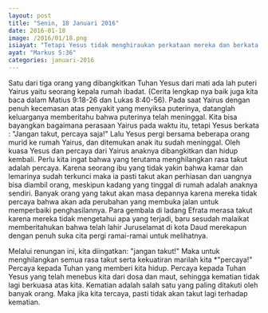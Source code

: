 ```yaml
---
layout: post
title: "Senin, 18 Januari 2016"
date: 2016-01-18
image: /2016/01/18.png
isiayat: "Tetapi Yesus tidak menghiraukan perkataan mereka dan berkata kepada kepala rumah ibadat: \"Jangan takut, percaya saja!\""
ayat: "Markus 5:36"
categories: januari-2016
---
```


Satu dari tiga orang yang dibangkitkan Tuhan Yesus dari mati ada lah puteri Yairus yaitu seorang kepala rumah ibadat. (Cerita lengkap nya baik juga kita baca dalam Matius 9:18-26 dan Lukas 8:40-56). Pada saat Yairus dengan penuh kecemasan atas penyakit yang menyiksa puterinya, datanglah keluarganya memberitahu bahwa puterinya telah meninggal. Kita bisa bayangkan bagaimana perasaan Yairus pada waktu itu, tetapi Yesus berkata : "Jangan takut, percaya saja!" Lalu Yesus pergi bersama beberapa orang murid ke rumah Yairus, dan ditemukan anak itu sudah meninggal. Oleh kuasa Yesus dan percaya dari Yairus anaknya dibangkitkan dan hidup kembali. Perlu kita ingat bahwa yang terutama menghilangkan rasa takut adalah percaya. Karena seorang ibu yang tidak yakin bahwa kamar dan lemarinya sudah terkunci maka ia pasti takut akan perhiasan dan uangnya bisa diambil orang, meskipun kadang yang tinggal di rumah adalah anaknya sendiri. Banyak orang yang takut akan masa depannya karena mereka tidak percaya bahwa akan ada perubahan yang membuka jalan untuk memperbaiki penghasilannya. Para gembala di ladang Efrata merasa takut karena mereka tidak mengetahui apa yang terjadi, baru sesudah malaikat memberitahukan bahwa telah lahir Juruselamat di kota Daud merekapun dengan penuh suka cita pergi ramai-ramai untuk melihatnya.

Melalui renungan ini, kita diingatkan: "jangan takut!" Maka untuk menghilangkan semua rasa takut serta kekuatiran marilah kita *"percaya!" Percaya kepada Tuhan yang memberi kita hidup. Percaya kepada Tuhan Yesus yang telah menebus kita dari dosa dan maut, sehingga kematian tidak lagi berkuasa atas kita. Kematian adalah salah satu yang paling ditakuti oleh banyak orang. Maka jika kita tercaya, pasti tidak akan takut lagi terhadap kematian.